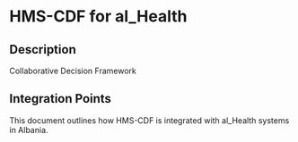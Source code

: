 # HMS-CDF for al_Health

## Description

Collaborative Decision Framework

## Integration Points

This document outlines how HMS-CDF is integrated with al_Health systems in Albania.
